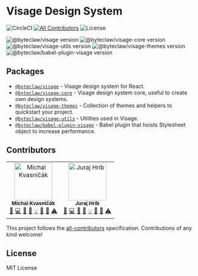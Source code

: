 # Visage Design System

![CircleCI](https://img.shields.io/circleci/project/github/Byteclaw/visage/master.svg?style=flat-square)
[![All Contributors](https://img.shields.io/badge/all_contributors-2-orange.svg?style=flat-square)](#contributors)
![License](https://img.shields.io/badge/license-MIT-blue.svg)

![@byteclaw/visage version](https://img.shields.io/npm/v/@byteclaw/visage.svg?style=flat-square&label=@byteclaw/visage)
![@byteclaw/visage-core version](https://img.shields.io/npm/v/@byteclaw/visage-core.svg?style=flat-square&label=@byteclaw/visage-core)
![@byteclaw/visage-utils version](https://img.shields.io/npm/v/@byteclaw/visage-utils.svg?style=flat-square&label=@byteclaw/visage-utils)
![@byteclaw/visage-themes version](https://img.shields.io/npm/v/@byteclaw/visage-themes.svg?style=flat-square&label=@byteclaw/visage-themes)
![@byteclaw/babel-plugin-visage version](https://img.shields.io/npm/v/@byteclaw/babel-plugin-visage.svg?style=flat-square&label=@byteclaw/babel-plugin-visage)

## Packages

- [`@byteclaw/visage`](./src/visage) - Visage design system for React.
- [`@byteclaw/visage-core`](./src/visage-core) - Visage design system core, useful to create own design systems.
- [`@byteclaw/visage-themes`](./src/visage-themes) - Collection of themes and helpers to quickstart your project.
- [`@byteclaw/visage-utils`](./src/visage-utils) - Utilities used in Visage.
- [`@byteclaw/babel-plugin-visage`](./src/babel-plugin-visage) - Babel plugin that hoists Stylesheet object to increase performance.

## Contributors

<!-- ALL-CONTRIBUTORS-LIST:START - Do not remove or modify this section -->
<!-- prettier-ignore -->
<table><tr><td align="center"><a href="https://github.com/michalkvasnicak"><img src="https://avatars1.githubusercontent.com/u/174716?v=4" width="100px;" alt="Michal Kvasničák"/><br /><sub><b>Michal Kvasničák</b></sub></a><br /><a href="#question-michalkvasnicak" title="Answering Questions">💬</a> <a href="https://github.com/byteclaw/@byteclaw/visage/commits?author=michalkvasnicak" title="Code">💻</a> <a href="#design-michalkvasnicak" title="Design">🎨</a> <a href="https://github.com/byteclaw/@byteclaw/visage/commits?author=michalkvasnicak" title="Documentation">📖</a> <a href="#example-michalkvasnicak" title="Examples">💡</a> <a href="#ideas-michalkvasnicak" title="Ideas, Planning, & Feedback">🤔</a> <a href="#review-michalkvasnicak" title="Reviewed Pull Requests">👀</a> <a href="https://github.com/byteclaw/@byteclaw/visage/commits?author=michalkvasnicak" title="Tests">⚠️</a></td><td align="center"><a href="https://github.com/jurajhrib"><img src="https://avatars1.githubusercontent.com/u/373788?v=4" width="100px;" alt="Juraj Hríb"/><br /><sub><b>Juraj Hríb</b></sub></a><br /><a href="#question-jurajhrib" title="Answering Questions">💬</a> <a href="https://github.com/byteclaw/@byteclaw/visage/commits?author=jurajhrib" title="Code">💻</a> <a href="#design-jurajhrib" title="Design">🎨</a> <a href="https://github.com/byteclaw/@byteclaw/visage/commits?author=jurajhrib" title="Documentation">📖</a> <a href="#example-jurajhrib" title="Examples">💡</a> <a href="#ideas-jurajhrib" title="Ideas, Planning, & Feedback">🤔</a> <a href="#review-jurajhrib" title="Reviewed Pull Requests">👀</a> <a href="https://github.com/byteclaw/@byteclaw/visage/commits?author=jurajhrib" title="Tests">⚠️</a></td></tr></table>

<!-- ALL-CONTRIBUTORS-LIST:END -->

This project follows the [all-contributors](https://github.com/kentcdodds/all-contributors) specification. Contributions of any kind welcome!

## License

MIT License

